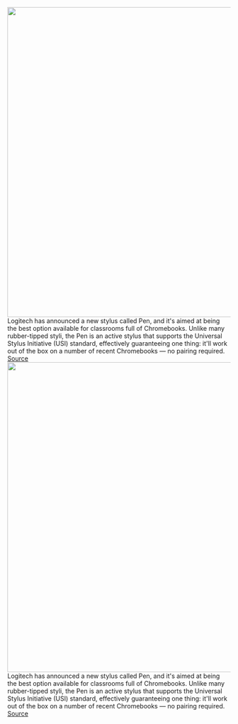 <img src='https://cdn.vox-cdn.com/thumbor/dFsdSZ7omn9IrCbc6jWf8xT5xEM=/0x0:5180x3453/1200x800/filters:focal(2176x1313:3004x2141)/cdn.vox-cdn.com/uploads/chorus_image/image/70402370/logitech_pen_hero.0.jpg' width='700px' /><br/>
Logitech has announced a new stylus called Pen, and it's aimed at being the best option available for classrooms full of Chromebooks. Unlike many rubber-tipped styli, the Pen is an active stylus that supports the Universal Stylus Initiative (USI) standard, effectively guaranteeing one thing: it'll work out of the box on a number of recent Chromebooks — no pairing required.
<a href='https://www.theverge.com/2022/1/18/22879874/logitech-pen-usi-made-for-chromebook-stylus-education'> Source <a/><img src='https://cdn.vox-cdn.com/thumbor/dFsdSZ7omn9IrCbc6jWf8xT5xEM=/0x0:5180x3453/1200x800/filters:focal(2176x1313:3004x2141)/cdn.vox-cdn.com/uploads/chorus_image/image/70402370/logitech_pen_hero.0.jpg' width='700px' /><br/>
Logitech has announced a new stylus called Pen, and it's aimed at being the best option available for classrooms full of Chromebooks. Unlike many rubber-tipped styli, the Pen is an active stylus that supports the Universal Stylus Initiative (USI) standard, effectively guaranteeing one thing: it'll work out of the box on a number of recent Chromebooks — no pairing required.
<a href='https://www.theverge.com/2022/1/18/22879874/logitech-pen-usi-made-for-chromebook-stylus-education'> Source <a/>